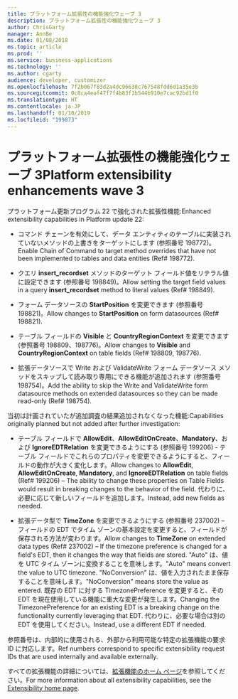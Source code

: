 ```yaml
---
title: プラットフォーム拡張性の機能強化ウェーブ 3
description: プラットフォーム拡張性の機能強化ウェーブ 3
author: ChrisGarty
manager: AnnBe
ms.date: 01/08/2018
ms.topic: article
ms.prod: ''
ms.service: business-applications
ms.technology: ''
ms.author: cgarty
audience: developer, customizer
ms.openlocfilehash: 7f2b067f83d2a4dc96638c767548fdd6d1a35e3b
ms.sourcegitcommit: 0c8ca4eaf47f7f4b83f1b544b910e7cac92bd1f0
ms.translationtype: HT
ms.contentlocale: ja-JP
ms.lasthandoff: 01/10/2019
ms.locfileid: "199873"
---
```

# <a name="platform-extensibility-enhancements-wave-3"></a><span data-ttu-id="af615-103">プラットフォーム拡張性の機能強化ウェーブ 3</span><span class="sxs-lookup"><span data-stu-id="af615-103">Platform extensibility enhancements wave 3</span></span>

<span data-ttu-id="af615-104">プラットフォーム更新プログラム 22 で強化された拡張性機能:</span><span class="sxs-lookup"><span data-stu-id="af615-104">Enhanced extensibility capabilities in Platform update 22:</span></span>

- <span data-ttu-id="af615-105">コマンド チェーンを有効にして、データ エンティティのテーブルに実装されていないメソッドの上書きをターゲットにします (参照番号 198772)。</span><span class="sxs-lookup"><span data-stu-id="af615-105">Enable Chain of Command to target method overrides that have not been implemented to tables and data entities (Ref# 198772).</span></span>

- <span data-ttu-id="af615-106">クエリ **insert_recordset** メソッドのターゲット フィールド値をリテラル値に設定できます (参照番号 198849)。</span><span class="sxs-lookup"><span data-stu-id="af615-106">Allow setting the target field values in a query **insert_recordset** method to literal values (Ref# 198849).</span></span>

- <span data-ttu-id="af615-107">フォーム データソースの **StartPosition** を変更できます (参照番号 198821)。</span><span class="sxs-lookup"><span data-stu-id="af615-107">Allow changes to **StartPosition** on form datasources (Ref# 198821).</span></span>

- <span data-ttu-id="af615-108">テーブル フィールドの **Visible** と **CountryRegionContext** を変更できます (参照番号 198809、198776)。</span><span class="sxs-lookup"><span data-stu-id="af615-108">Allow changes to **Visible** and **CountryRegionContext** on table fields (Ref# 198809, 198776).</span></span>

- <span data-ttu-id="af615-109">拡張データソースで Write および ValidateWrite フォーム データソース メソッドをスキップして読み取り専用にできる機能が追加されます (参照番号 198754)。</span><span class="sxs-lookup"><span data-stu-id="af615-109">Add the ability to skip the Write and ValidateWrite form datasource methods on extended datasources so they can be made read-only (Ref# 198754).</span></span>

<span data-ttu-id="af615-110">当初は計画されていたが追加調査の結果追加されなくなった機能:</span><span class="sxs-lookup"><span data-stu-id="af615-110">Capabilities originally planned but not added after further investigation:</span></span>

- <span data-ttu-id="af615-111">テーブル フィールドで **AllowEdit**、**AllowEditOnCreate**、**Mandatory**、および **IgnoreEDTRelation** を変更できるようにする (参照番号 199206) - テーブル フィールドでこれらのプロパティを変更できるようにすると、フィールドの動作が大きく変化します。</span><span class="sxs-lookup"><span data-stu-id="af615-111">Allow changes to **AllowEdit**, **AllowEditOnCreate**, **Mandatory**, and **IgnoreEDTRelation** on table fields (Ref# 199206) – The ability to change these properties on Table Fields would result in breaking changes to the behavior of the field.</span></span> <span data-ttu-id="af615-112">代わりに、必要に応じて新しいフィールドを追加します。</span><span class="sxs-lookup"><span data-stu-id="af615-112">Instead, add new fields as needed.</span></span>

- <span data-ttu-id="af615-113">拡張データ型で **TimeZone** を変更できるようにする (参照番号 237002) – フィールドの EDT でタイム ゾーンの基本設定を変更すると、フィールドが保存される方法が変わります。</span><span class="sxs-lookup"><span data-stu-id="af615-113">Allow changes to **TimeZone** on extended data types (Ref# 237002) – If the timezone preference is changed for a field's EDT, then it changes the way that fields are stored.</span></span> <span data-ttu-id="af615-114">"Auto" は、値を UTC タイム ゾーンに変換することを意味します。</span><span class="sxs-lookup"><span data-stu-id="af615-114">"Auto" means convert the value to UTC timezone.</span></span> <span data-ttu-id="af615-115">"NoConversion" は、値を入力されたまま保存することを意味します。</span><span class="sxs-lookup"><span data-stu-id="af615-115">"NoConversion" means store the value as entered.</span></span> <span data-ttu-id="af615-116">既存の EDT に対する TimezonePreference を変更すると、その EDT を現在使用している機能に重大な変更が発生します。</span><span class="sxs-lookup"><span data-stu-id="af615-116">Changing the TimezonePreference for an existing EDT is a breaking change on the functionality currently leveraging that EDT.</span></span> <span data-ttu-id="af615-117">代わりに、必要な場合は別の EDT を使用してください。</span><span class="sxs-lookup"><span data-stu-id="af615-117">Instead, use a different EDT if needed.</span></span>
 
<span data-ttu-id="af615-118">参照番号は、内部的に使用される、外部から利用可能な特定の拡張機能の要求 ID に対応します。</span><span class="sxs-lookup"><span data-stu-id="af615-118">Ref numbers correspond to specific extensibility request IDs that are used internally and available externally.</span></span>

<span data-ttu-id="af615-119">すべての拡張機能の詳細については、[拡張機能のホーム ページ](/dynamics365/unified-operations/dev-itpro/extensibility/extensibility-home-page)を参照してください。</span><span class="sxs-lookup"><span data-stu-id="af615-119">For more information about all extensibility capabilities, see the [Extensibility home page](/dynamics365/unified-operations/dev-itpro/extensibility/extensibility-home-page).</span></span>
